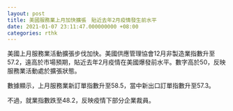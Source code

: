```yaml
---
layout: post
title: 美國服務業上月加快擴張　貼近去年2月疫情發生前水平
date: 2021-01-07 23:11:47.000000000 +08:00
categories: rthk
---
```


美國上月服務業活動擴張步伐加快。美國供應管理協會12月非製造業指數升至57.2，遠高於市場預期，貼近去年2月疫情在美國爆發前水平。數字高於50，反映服務業活動處於擴張狀態。

數據顯示，上月服務業新訂單指數升至58.5，當中新出口訂單指數升至57.3。

不過，就業指數跌至48.2，反映疫情下部分企業裁員。
